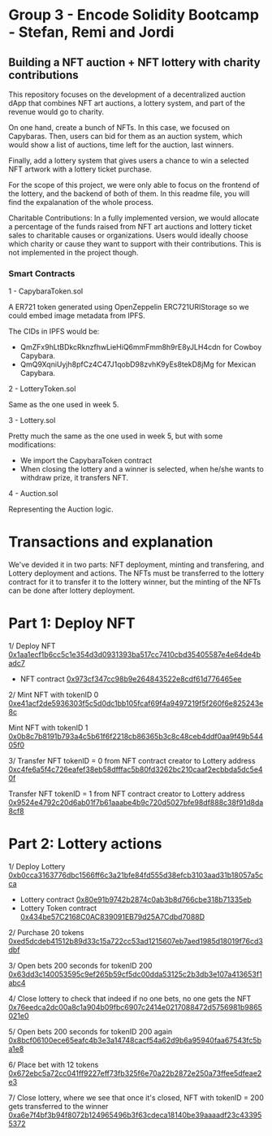 # Group 3 - Encode Solidity Bootcamp - Stefan, Remi and Jordi

## Building a NFT auction + NFT lottery with charity contributions

This repository focuses on the development of a decentralized auction dApp that combines NFT art auctions, a lottery system, and part of the revenue would go to charity.

On one hand, create a bunch of NFTs. In this case, we focused on Capybaras. Then, users can bid for them as an auction system, which would show a list of auctions, time left for the auction, last winners. 

Finally, add a lottery system that gives users a chance to win a selected NFT artwork with a lottery ticket purchase.

For the scope of this project, we were only able to focus on the frontend of the lottery, and the backend of both of them. In this readme file, you will find the expalanation of the whole process.

Charitable Contributions: In a fully implemented version, we would allocate a percentage of the funds raised from NFT art auctions and lottery ticket sales to charitable causes or organizations. Users would ideally choose which charity or cause they want to support with their contributions. This is not implemented in the project though.

### Smart Contracts

1 - CapybaraToken.sol

A ER721 token generated using OpenZeppelin ERC721URIStorage so we could embed image metadata from IPFS.

The CIDs in IPFS would be:

- QmZFx9hLtBDkcRknzfhwLieHiQ6mmFmm8h9rE8yJLH4cdn for Cowboy Capybara.
- QmQ9XqniUyjh8pfCz4C47J1qobD98zvhK9yEs8tekD8jMg for Mexican Capybara.

2 - LotteryToken.sol

Same as the one used in week 5.

3 - Lottery.sol

Pretty much the same as the one used in week 5, but with some modifications:

- We import the CapybaraToken contract 
- When closing the lottery and a winner is selected, when he/she wants to withdraw prize, it transfers NFT.

4 - Auction.sol

Representing the Auction logic.

# Transactions and explanation

We've devided it in two parts: NFT deployment, minting and transfering, and Lottery deployment and actions. The NFTs must be transferred to the lottery contract for it to transfer it to the lottery winner, but the minting of the NFTs can be done after lottery deployment. 

# Part 1: Deploy NFT
 
1/ Deploy NFT [0x1aa1ecf1b6cc5c1e354d3d0931393ba517cc7410cbd35405587e4e64de4badc7](https://sepolia.etherscan.io/tx/0x1aa1ecf1b6cc5c1e354d3d0931393ba517cc7410cbd35405587e4e64de4badc7)  
- NFT contract [0x973cf347cc98b9e264843522e8cdf61d776465ee](https://sepolia.etherscan.io/address/0x973cf347cc98b9e264843522e8cdf61d776465ee)

2/ Mint NFT with tokenID 0 [0xe41acf2de5936303f5c5d0dc1bb105fcaf69f4a9497219f5f260f6e825243e8c](https://sepolia.etherscan.io/tx/0xe41acf2de5936303f5c5d0dc1bb105fcaf69f4a9497219f5f260f6e825243e8c) 

Mint NFT with tokenID 1 [0x0b8c7b8191b793a4c5b61f6f2218cb86365b3c8c48ceb4ddf0aa9f49b54405f0](https://sepolia.etherscan.io/tx/0x0b8c7b8191b793a4c5b61f6f2218cb86365b3c8c48ceb4ddf0aa9f49b54405f0) 

3/ Transfer NFT tokenID = 0 from NFT contract creator to Lottery address [0xc4fe6a5f4c726eafef38eb58dfffac5b80fd3262bc210caaf2ecbbda5dc5e40f](https://sepolia.etherscan.io/tx/0xc4fe6a5f4c726eafef38eb58dfffac5b80fd3262bc210caaf2ecbbda5dc5e40f)

Transfer NFT tokenID = 1 from NFT contract creator to Lottery address [0x9524e4792c20d6ab01f7b61aaabe4b9c720d5027bfe98df888c38f91d8da8cf8](https://sepolia.etherscan.io/tx/0x9524e4792c20d6ab01f7b61aaabe4b9c720d5027bfe98df888c38f91d8da8cf8)

# Part 2: Lottery actions

1/ Deploy Lottery [0xb0cca3163776dbc1566ff6c3a21bfe84fd555d38efcb3103aad31b18057a5cca](https://sepolia.etherscan.io/tx/0xb0cca3163776dbc1566ff6c3a21bfe84fd555d38efcb3103aad31b18057a5cca)
- Lottery contract [0x80e91b9742b2874c0ab3b8d766cbe318b71335eb](https://sepolia.etherscan.io/address/0x80e91b9742b2874c0ab3b8d766cbe318b71335eb)
- Lottery Token contract [0x434be57C2168C0AC839091EB79d25A7Cdbd7088D](https://sepolia.etherscan.io/address/0x434be57C2168C0AC839091EB79d25A7Cdbd7088D)

2/ Purchase 20 tokens [0xed5dcdeb41512b89d33c15a722cc53ad1215607eb7aed1985d18019f76cd3dbf](https://sepolia.etherscan.io/tx/0xed5dcdeb41512b89d33c15a722cc53ad1215607eb7aed1985d18019f76cd3dbf)

3/ Open bets 200 seconds for tokenID 200 [0x63dd3c140053595c9ef265b59cf5dc00dda53125c2b3db3e107a413653f1abc4](https://sepolia.etherscan.io/tx/0x63dd3c140053595c9ef265b59cf5dc00dda53125c2b3db3e107a413653f1abc4)

4/ Close lottery to check that indeed if no one bets, no one gets the NFT 
[0x76eedca2dc00a8c1a904b09fbc6907c2414e0217088472d5756981b9865021e0](https://sepolia.etherscan.io/tx/0x76eedca2dc00a8c1a904b09fbc6907c2414e0217088472d5756981b9865021e0)

5/ Open bets 200 seconds for tokenID 200 again [0x8bcf06100ece65eafc4b3e3a14748cacf54a62d9b6a95940faa67543fc5ba1e8](https://sepolia.etherscan.io/tx/0x8bcf06100ece65eafc4b3e3a14748cacf54a62d9b6a95940faa67543fc5ba1e8)

6/ Place bet with 12 tokens [0x672ebc5a72cc041ff9227eff73fb325f6e70a22b2872e250a73ffee5dfeae2e3](https://sepolia.etherscan.io/tx/0x672ebc5a72cc041ff9227eff73fb325f6e70a22b2872e250a73ffee5dfeae2e3) 

7/ Close lottery, where we see that once it's closed, NFT with tokenID = 200 gets transferred to the winner   [0xa6e7f4bf3b94f8072b124965496b3f63cdeca18140be39aaaadf23c433955372](https://sepolia.etherscan.io/tx/0xa6e7f4bf3b94f8072b124965496b3f63cdeca18140be39aaaadf23c433955372) 



